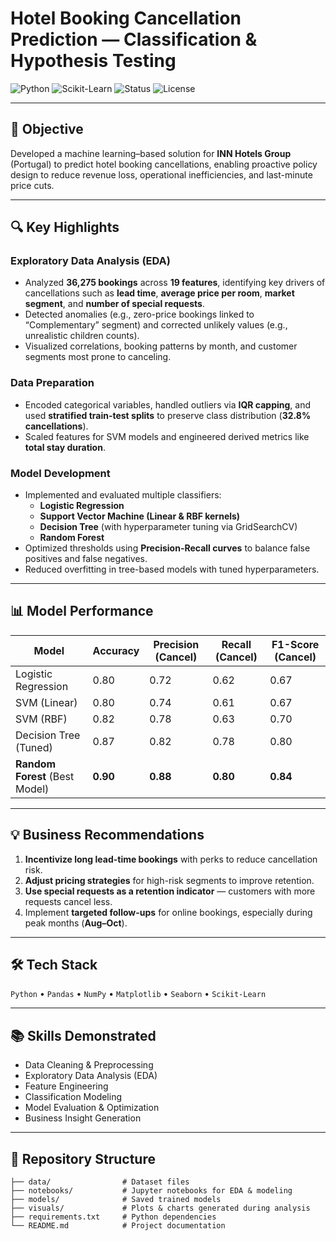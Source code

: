 # Hotel Booking Cancellation Prediction — Classification & Hypothesis Testing  

![Python](https://img.shields.io/badge/Python-3.8%2B-blue)
![Scikit-Learn](https://img.shields.io/badge/ML-ScikitLearn-orange)
![Status](https://img.shields.io/badge/Status-Completed-brightgreen)
![License](https://img.shields.io/badge/License-MIT-lightgrey)

---

## 📌 Objective  
Developed a machine learning–based solution for **INN Hotels Group** (Portugal) to predict hotel booking cancellations, enabling proactive policy design to reduce revenue loss, operational inefficiencies, and last-minute price cuts.  

---

## 🔍 Key Highlights  

### **Exploratory Data Analysis (EDA)**  
- Analyzed **36,275 bookings** across **19 features**, identifying key drivers of cancellations such as **lead time**, **average price per room**, **market segment**, and **number of special requests**.  
- Detected anomalies (e.g., zero-price bookings linked to “Complementary” segment) and corrected unlikely values (e.g., unrealistic children counts).  
- Visualized correlations, booking patterns by month, and customer segments most prone to canceling.  

### **Data Preparation**  
- Encoded categorical variables, handled outliers via **IQR capping**, and used **stratified train-test splits** to preserve class distribution (**32.8% cancellations**).  
- Scaled features for SVM models and engineered derived metrics like **total stay duration**.  

### **Model Development**  
- Implemented and evaluated multiple classifiers:  
  - **Logistic Regression**  
  - **Support Vector Machine (Linear & RBF kernels)**  
  - **Decision Tree** (with hyperparameter tuning via GridSearchCV)  
  - **Random Forest**  
- Optimized thresholds using **Precision-Recall curves** to balance false positives and false negatives.  
- Reduced overfitting in tree-based models with tuned hyperparameters.  

---

## 📊 Model Performance  

| Model                         | Accuracy | Precision (Cancel) | Recall (Cancel) | F1-Score (Cancel) |
|--------------------------------|----------|--------------------|-----------------|-------------------|
| Logistic Regression            | 0.80     | 0.72               | 0.62            | 0.67              |
| SVM (Linear)                   | 0.80     | 0.74               | 0.61            | 0.67              |
| SVM (RBF)                      | 0.82     | 0.78               | 0.63            | 0.70              |
| Decision Tree (Tuned)          | 0.87     | 0.82               | 0.78            | 0.80              |
| **Random Forest** (Best Model) | **0.90** | **0.88**           | **0.80**        | **0.84**          |

---

## 💡 Business Recommendations  
1. **Incentivize long lead-time bookings** with perks to reduce cancellation risk.  
2. **Adjust pricing strategies** for high-risk segments to improve retention.  
3. **Use special requests as a retention indicator** — customers with more requests cancel less.  
4. Implement **targeted follow-ups** for online bookings, especially during peak months (**Aug–Oct**).  

---

## 🛠 Tech Stack  
`Python` • `Pandas` • `NumPy` • `Matplotlib` • `Seaborn` • `Scikit-Learn`  

---

## 📚 Skills Demonstrated  
- Data Cleaning & Preprocessing  
- Exploratory Data Analysis (EDA)  
- Feature Engineering  
- Classification Modeling  
- Model Evaluation & Optimization  
- Business Insight Generation  

---

## 📂 Repository Structure  
```plaintext
├── data/                # Dataset files  
├── notebooks/           # Jupyter notebooks for EDA & modeling  
├── models/              # Saved trained models  
├── visuals/             # Plots & charts generated during analysis  
├── requirements.txt     # Python dependencies  
└── README.md            # Project documentation  

